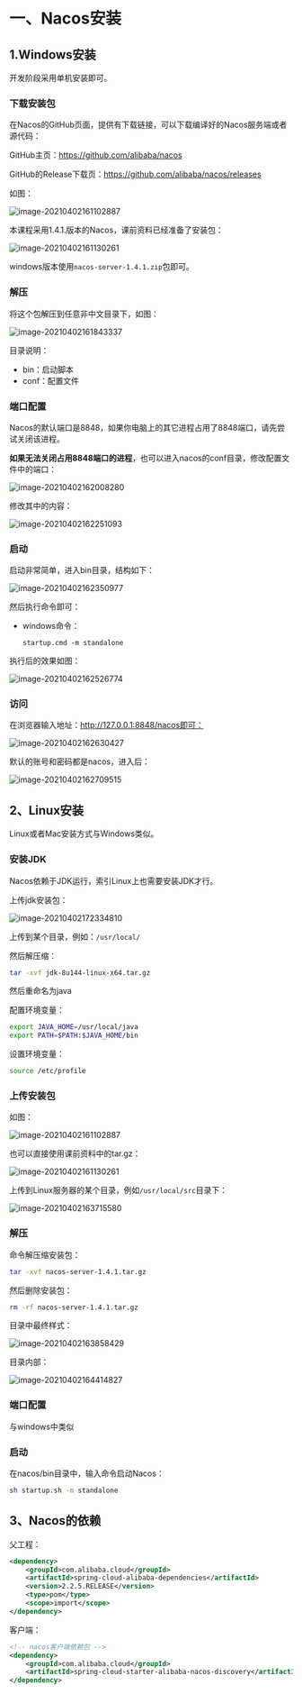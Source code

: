 # 一、Nacos安装



## 1.Windows安装

开发阶段采用单机安装即可。

### 下载安装包

在Nacos的GitHub页面，提供有下载链接，可以下载编译好的Nacos服务端或者源代码：

GitHub主页：https://github.com/alibaba/nacos

GitHub的Release下载页：https://github.com/alibaba/nacos/releases

如图：

![image-20210402161102887](image/image-20210402161102887.png)



本课程采用1.4.1.版本的Nacos，课前资料已经准备了安装包：

![image-20210402161130261](image/image-20210402161130261.png)

windows版本使用`nacos-server-1.4.1.zip`包即可。



### 解压

将这个包解压到任意非中文目录下，如图：

![image-20210402161843337](image/image-20210402161843337.png)

目录说明：

- bin：启动脚本
- conf：配置文件



### 端口配置

Nacos的默认端口是8848，如果你电脑上的其它进程占用了8848端口，请先尝试关闭该进程。

**如果无法关闭占用8848端口的进程**，也可以进入nacos的conf目录，修改配置文件中的端口：

![image-20210402162008280](image/image-20210402162008280.png)

修改其中的内容：

![image-20210402162251093](image/image-20210402162251093.png)



### 启动

启动非常简单，进入bin目录，结构如下：

![image-20210402162350977](image/image-20210402162350977.png)

然后执行命令即可：

- windows命令：

  ```
  startup.cmd -m standalone
  ```


执行后的效果如图：

![image-20210402162526774](image/image-20210402162526774.png)



### 访问

在浏览器输入地址：http://127.0.0.1:8848/nacos即可：

![image-20210402162630427](image/image-20210402162630427.png)

默认的账号和密码都是nacos，进入后：

![image-20210402162709515](image/image-20210402162709515.png)





## 2、Linux安装

Linux或者Mac安装方式与Windows类似。

### 安装JDK

Nacos依赖于JDK运行，索引Linux上也需要安装JDK才行。

上传jdk安装包：

![image-20210402172334810](image/image-20210402172334810.png)

上传到某个目录，例如：`/usr/local/`



然后解压缩：

```sh
tar -xvf jdk-8u144-linux-x64.tar.gz
```

然后重命名为java



配置环境变量：

```sh
export JAVA_HOME=/usr/local/java
export PATH=$PATH:$JAVA_HOME/bin
```

设置环境变量：

```sh
source /etc/profile
```





### 上传安装包

如图：

![image-20210402161102887](image/image-20210402161102887.png)

也可以直接使用课前资料中的tar.gz：

![image-20210402161130261](image/image-20210402161130261.png)

上传到Linux服务器的某个目录，例如`/usr/local/src`目录下：

![image-20210402163715580](image/image-20210402163715580.png)



### 解压

命令解压缩安装包：

```sh
tar -xvf nacos-server-1.4.1.tar.gz
```

然后删除安装包：

```sh
rm -rf nacos-server-1.4.1.tar.gz
```

目录中最终样式：

![image-20210402163858429](image/image-20210402163858429.png)

目录内部：

![image-20210402164414827](image/image-20210402164414827.png)



### 端口配置

与windows中类似



### 启动

在nacos/bin目录中，输入命令启动Nacos：

```sh
sh startup.sh -m standalone
```

## 3、Nacos的依赖

父工程：

```xml
<dependency>
    <groupId>com.alibaba.cloud</groupId>
    <artifactId>spring-cloud-alibaba-dependencies</artifactId>
    <version>2.2.5.RELEASE</version>
    <type>pom</type>
    <scope>import</scope>
</dependency>
```



客户端：

```xml
<!-- nacos客户端依赖包 -->
<dependency>
    <groupId>com.alibaba.cloud</groupId>
    <artifactId>spring-cloud-starter-alibaba-nacos-discovery</artifactId>
</dependency>

```







